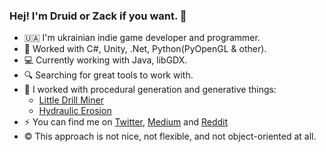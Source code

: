 ### Hej! I'm Druid or Zack if you want. :wave:

- :ukraine: I'm ukrainian indie game developer and programmer. 
- :toolbox: Worked with C#, Unity, .Net, Python(PyOpenGL & other).
- :computer: Currently working with Java, libGDX.
- :mag: Searching for great tools to work with.
- :art: I worked with procedural generation and generative things:
  - [Little Drill Miner](https://github.com/Progdruid/NewLDM)
  - [Hydraulic Erosion](https://github.com/Progdruid/HydraulicErosion)
- :zap: You can find me on [Twitter](https://twitter.com/progdruid), [Medium](https://progdruid.medium.com/) and [Reddit](https://www.reddit.com/user/ProgrammingDruid/)
- :copyright: This approach is not nice, not flexible, and not object-oriented at all.
